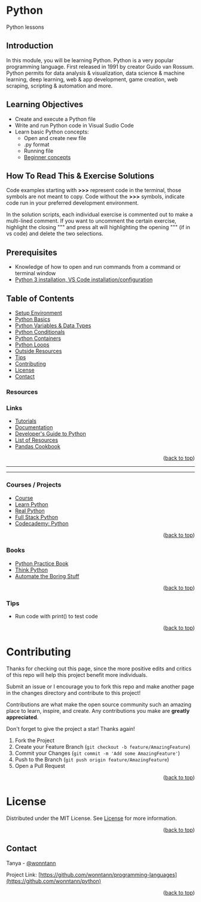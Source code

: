 # Python
Python lessons

## Introduction
In this module, you will be learning Python. Python is a very popular programming language. First released in 1991 by creator Guido van Rossum. Python permits for data analysis & visualization, data science & machine learning, deep learning, web & app development, game creation, web scraping, scripting & automation and more.

## Learning Objectives
* Create and execute a Python file
* Write and run Python code in Visual Sudio Code
* Learn basic Python concepts:
  * Open and create new file
  * .py format
  * Running file
  * [Beginner concepts](https://docs.python.org/3/tutorial/index.html)


## How To Read This & Exercise Solutions
Code examples starting with **>>>** represent code in the terminal, those symbols are not meant to copy. Code without the **>>>** symbols, indicate code run in your preferred development environment.

In the solution scripts, each individual exercise is commented out to make a multi-lined comment. If you want to uncomment the certain exercise, highlight the closing """ and press alt will highlighting the opening """ (if in vs code) and delete the two selections.


## Prerequisites
* Knowledge of how to open and run commands from a command or terminal window
* [Python 3 installation, VS Code installation/configuration](https://www.youtube.com/watch?v=3RUihvZdwqQ)


<div id="top"></div>

## Table of Contents
- [Setup Environment](/Setup-Environment/README.md)
- [Python Basics](/Basics/README.md)
- [Python Variables & Data Types](/Variables-&-Data-Types/README.md)
- [Python Conditionals](/Conditionals/README.md)
- [Python Containers](/Containers/README.md)
- [Python Loops](/Loops/README.md)
- [Outside Resources](#resources)
- [Tips](#tips)
- [Contributing](#contributing)
- [License](#license)
- [Contact](#contact)


### Resources
### Links
* [Tutorials](https://www.w3schools.com/python/default.asp)  
* [Documentation](https://docs.python.org/3/)
* [Developer's Guide to Python](https://devguide.python.org/)
* [List of Resources](https://github.com/vinta/awesome-python)
* [Pandas Cookbook](https://tutswiki.com/pandas-cookbook/)
<p align="right">(<a href="#top">back to top</a>)</p>



**********************
**********************
### Courses / Projects
* [Course](https://dabeaz.com/courses.html)
* [Learn Python](https://www.youtube.com/playlist?list=PLlgoYPTU6ljCEggReCMF0m0760QTot9Qz)
* [Real Python](https://realpython.com/?utm_source=fsp&utm_medium=promo&utm_campaign=bestresources)
* [Full Stack Python](https://www.fullstackpython.com/)
* [Codecademy: Python](https://www.codecademy.com/learn/learn-python-3)
<p align="right">(<a href="#top">back to top</a>)</p>



### Books
* [Python Practice Book](http://anandology.com/python-practice-book/index.html)
* [Think Python](http://greenteapress.com/thinkpython/html/index.html)
* [Automate the Boring Stuff](https://automatetheboringstuff.com/)

<p align="right">(<a href="#top">back to top</a>)</p>


### Tips
* Run code with print() to test code
<p align="right">(<a href="#top">back to top</a>)</p>


# Contributing
Thanks for checking out this page, since the more positive edits and critics of this repo will help this project benefit more individuals.

Submit an issue or I encourage you to fork this repo and make another page in the changes directory and contribute to this project!

Contributions are what make the open source community such an amazing place to learn, inspire, and create. Any contributions you make are **greatly appreciated**.

Don't forget to give the project a star! Thanks again!

1. Fork the Project
2. Create your Feature Branch (`git checkout -b feature/AmazingFeature`)
3. Commit your Changes (`git commit -m 'Add some AmazingFeature'`)
4. Push to the Branch (`git push origin feature/AmazingFeature`)
5. Open a Pull Request


<p align="right">(<a href="#top">back to top</a>)</p>


# License

Distributed under the MIT License. See [License](https://github.com/wonntann/python/blob/main/LICENSE) for more information.
<p align="right">(<a href="#top">back to top</a>)</p>


## Contact
Tanya - [@wonntann](https://twitter.com/wonntann)

Project Link: [https://github.com/wonntann/programming-languages](https://github.com/wonntann/python)

<p align="right">(<a href="#top">back to top</a>)</p>
